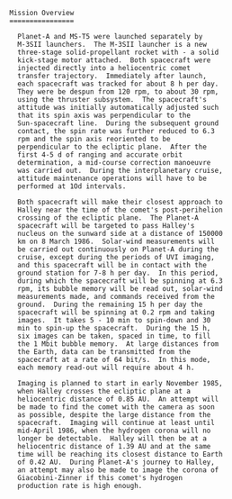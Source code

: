 
 
    Mission Overview
    ================
 
      Planet-A and MS-T5 were launched separately by
      M-3SII launchers.  The M-3SII launcher is a new
      three-stage solid-propellant rocket with - a solid
      kick-stage motor attached.  Both spacecraft were
      injected directly into a heliocentric comet
      transfer trajectory.  Immediately after launch,
      each spacecraft was tracked for about 8 h per day.
      They were be despun from 120 rpm, to about 30 rpm,
      using the thruster subsystem.  The spacecraft's
      attitude was initially automatically adjusted such
      that its spin axis was perpendicular to the
      Sun-spacecraft line.  During the subsequent ground
      contact, the spin rate was further reduced to 6.3
      rpm and the spin axis reoriented to be
      perpendicular to the ecliptic plane.  After the
      first 4-5 d of ranging and accurate orbit
      determination, a mid-course correction manoeuvre
      was carried out.  During the interplanetary cruise,
      attitude maintenance operations will have to be
      performed at 1Od intervals.
 
      Both spacecraft will make their closest approach to
      Halley near the time of the comet's post-perihelion
      crossing of the ecliptic plane.  The Planet-A
      spacecraft will be targeted to pass Halley's
      nucleus on the sunward side at a distance of 150000
      km on 8 March 1986.  Solar-wind measurements will
      be carried out continuously on Planet-A during the
      cruise, except during the periods of UVI imaging,
      and this spacecraft will be in contact with the
      ground station for 7-8 h per day.  In this period,
      during which the spacecraft will be spinning at 6.3
      rpm, its bubble memory will be read out, solar-wind
      measurements made, and commands received from the
      ground.  During the remaining 15 h per day the
      spacecraft will be spinning at 0.2 rpm and taking
      images.  It takes 5 - 10 min to spin-down and 30
      min to spin-up the spacecraft.  During the 15 h,
      six images can be taken, spaced in time, to fill
      the 1 Mbit bubble memory.  At large distances from
      the Earth, data can be transmitted from the
      spacecraft at a rate of 64 bit/s.  In this mode,
      each memory read-out will require about 4 h.
 
      Imaging is planned to start in early November 1985,
      when Halley crosses the ecliptic plane at a
      heliocentric distance of 0.85 AU.  An attempt will
      be made to find the comet with the camera as soon
      as possible, despite the large distance from the
      spacecraft.  Imaging will continue at least until
      mid-April 1986, when the hydrogen corona will no
      longer be detectable.  Halley will then be at a
      heliocentric distance of 1.39 AU and at the same
      time will be reaching its closest distance to Earth
      of 0.42 AU.  During Planet-A's journey to Halley,
      an attempt may also be made to image the corona of
      Giacobini-Zinner if this comet's hydrogen
      production rate is high enough.
 
 
        